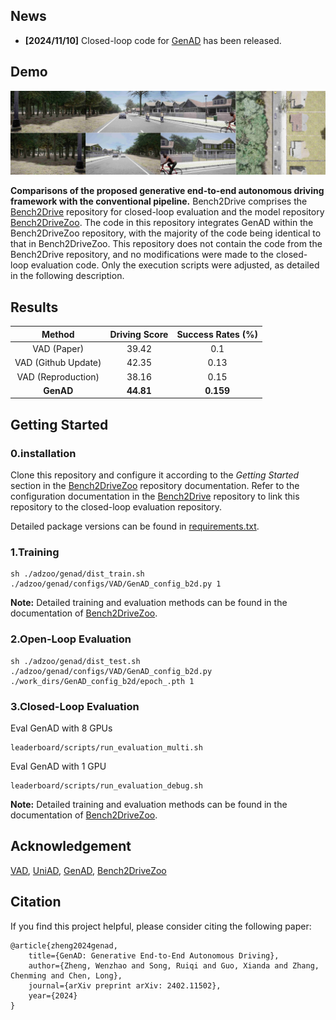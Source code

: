 ## News 

- **[2024/11/10]** Closed-loop code for [GenAD](https://github.com/wzzheng/GenAD) has been released.

## Demo

![vis](../assets/carla.png)

**Comparisons of the proposed generative end-to-end autonomous driving framework with the conventional pipeline.** Bench2Drive comprises the [Bench2Drive](https://github.com/Thinklab-SJTU/Bench2Drive) repository for closed-loop evaluation and the model repository [Bench2DriveZoo](https://github.com/Thinklab-SJTU/Bench2DriveZoo/tree/uniad/vad). The code in this repository integrates GenAD within the Bench2DriveZoo repository, with the majority of the code being identical to that in Bench2DriveZoo. This repository does not contain the code from the Bench2Drive repository, and no modifications were made to the closed-loop evaluation code. Only the execution scripts were adjusted, as detailed in the following description.

## Results

|       Method        | Driving Score | Success Rates (%) |
| :-----------------: | :-----------: | :---------------: |
|     VAD (Paper)     |     39.42     |        0.1        |
| VAD (Github Update) |     42.35     |       0.13        |
| VAD (Reproduction)  |     38.16     |       0.15        |
|      **GenAD**      |   **44.81**   |     **0.159**     |

## Getting Started
### 0.installation

Clone this repository and configure it according to the *Getting Started* section in the [Bench2DriveZoo](https://github.com/Thinklab-SJTU/Bench2DriveZoo/tree/uniad/vad) repository documentation. Refer to the configuration documentation in the [Bench2Drive](https://github.com/Thinklab-SJTU/Bench2Drive)  repository to link this repository to the closed-loop evaluation repository.

Detailed package versions can be found in [requirements.txt](../requirements.txt).


### 1.Training

``` 
sh ./adzoo/genad/dist_train.sh ./adzoo/genad/configs/VAD/GenAD_config_b2d.py 1
```

**Note:** Detailed training and evaluation methods can be found in the documentation of [Bench2DriveZoo](https://github.com/Thinklab-SJTU/Bench2DriveZoo/tree/uniad/vad).

### 2.Open-Loop Evaluation

```
sh ./adzoo/genad/dist_test.sh ./adzoo/genad/configs/VAD/GenAD_config_b2d.py ./work_dirs/GenAD_config_b2d/epoch_.pth 1
```

### 3.Closed-Loop Evaluation

Eval GenAD with 8 GPUs

```shell
leaderboard/scripts/run_evaluation_multi.sh
```

Eval GenAD with 1 GPU

```shell
leaderboard/scripts/run_evaluation_debug.sh
```

**Note:** Detailed training and evaluation methods can be found in the documentation of [Bench2DriveZoo](https://github.com/Thinklab-SJTU/Bench2DriveZoo/tree/uniad/vad).

## Acknowledgement
[VAD](https://github.com/hustvl/VAD),
[UniAD](https://github.com/OpenDriveLab/UniAD),
[GenAD](https://github.com/wzzheng/GenAD),
[Bench2DriveZoo](https://github.com/Thinklab-SJTU/Bench2DriveZoo)

## Citation

If you find this project helpful, please consider citing the following paper:
```
@article{zheng2024genad,
    title={GenAD: Generative End-to-End Autonomous Driving},
    author={Zheng, Wenzhao and Song, Ruiqi and Guo, Xianda and Zhang, Chenming and Chen, Long},
    journal={arXiv preprint arXiv: 2402.11502},
    year={2024}
}
```

